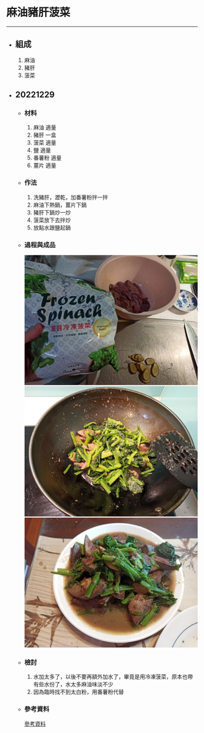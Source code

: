 # 麻油豬肝菠菜
---
+ ## 組成
  1. 麻油
  2. 豬肝
  3. 菠菜

+ ## 20221229
  + ### 材料
    1. 麻油 適量
    2. 豬肝 一盒
    3. 菠菜 適量
    4. 鹽  適量
    5. 番薯粉 適量
    6. 薑片  適量
  
  + ### 作法
    1. 洗豬肝，瀝乾，加番薯粉拌一拌
    2. 麻油下熱鍋，薑片下鍋
    3. 豬肝下鍋炒一炒
    4. 菠菜放下去拌炒
    5. 放點水跟鹽起鍋
  
  + ### 過程與成品
    ![](../../Image/20221229_1.jpg)
    ![](../../Image/20221229_2.jpg)
    ![](../../Image/20221229_3.jpg)
  
  + ### 檢討
    1. 水加太多了，以後不要再額外加水了，畢竟是用冷凍菠菜，原本也帶有些水份了，水太多麻油味淡不少
    2. 因為臨時找不到太白粉，用番薯粉代替
  
  + ### 參考資料
    [參考資料](https://icook.tw/recipes/327061)